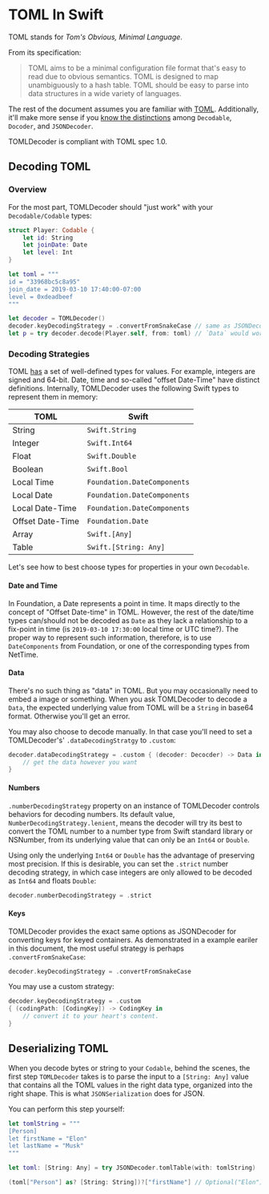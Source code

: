 # TOML In Swift

TOML stands for _Tom's Obvious, Minimal Language_.

From its specification:

> TOML aims to be a minimal configuration file format that's easy to read due to
> obvious semantics. TOML is designed to map unambiguously to a hash table. TOML
> should be easy to parse into data structures in a wide variety of languages.

The rest of the document assumes you are familiar with [TOML][0].
Additionally, it'll make more sense if you [know the distinctions][2] among
`Decodable`, `Docoder`, and `JSONDecoder`.

TOMLDecoder is compliant with TOML spec 1.0.

## Decoding TOML

### Overview

For the most part, TOMLDecoder should "just work" with your
`Decodable/Codable` types:

```swift
struct Player: Codable {
    let id: String
    let joinDate: Date
    let level: Int
}

let toml = """
id = "33968bc5c8a95"
join_date = 2019-03-10 17:40:00-07:00
level = 0xdeadbeef
"""

let decoder = TOMLDecoder()
decoder.keyDecodingStrategy = .convertFromSnakeCase // same as JSONDecoder
let p = try decoder.decode(Player.self, from: toml) // `Data` would work too
```

### Decoding Strategies

TOML [has][0] a set of well-defined types for values. For example, integers
are signed and 64-bit. Date, time and so-called "offset Date-Time" have distinct
definitions. Internally, TOMLDecoder uses the following Swift types to represent
them in memory:

| TOML             | Swift                       |
| -                | -                           |
| String           | `Swift.String`              |
| Integer          | `Swift.Int64`               |
| Float            | `Swift.Double`              |
| Boolean          | `Swift.Bool`                |
| Local Time       | `Foundation.DateComponents` |
| Local Date       | `Foundation.DateComponents` |
| Local Date-Time  | `Foundation.DateComponents` |
| Offset Date-Time | `Foundation.Date`           |
| Array            | `Swift.[Any]`               |
| Table            | `Swift.[String: Any]`       |

Let's see how to best choose types for properties in your own `Decodable`.

#### Date and Time

In Foundation, a Date represents a point in time. It maps directly to the
concept of "Offset Date-time" in TOML. However, the rest of the date/time types
can/should not be decoded as `Date` as they lack a relationship to a fix-point
in time (is `2019-03-10 17:30:00` local time or UTC time?). The proper way to
represent such information, therefore, is to use `DateComponents` from
Foundation, or one of the corresponding types from NetTime.

#### Data

There's no such thing as "data" in TOML. But you may occasionally need to embed
a image or something. When you ask TOMLDecoder to decode a `Data`, the expected
underlying value from TOML will be a `String` in base64 format.  Otherwise
you'll get an error.

You may also choose to decode manually. In that case you'll need to set
a TOMLDecoder's' `.dataDecodingStratgy` to `.custom`:

```swift
decoder.dataDecodingStrategy = .custom { (decoder: Decocder) -> Data in
    // get the data however you want
}
```

#### Numbers

`.numberDecodingStrategy` property on an instance of TOMLDecoder controls
behaviors for decoding numbers. Its default value,
`NumberDecodingStrategy.lenient`, means the decoder will try its best to convert
the TOML number to a number type from Swift standard library or NSNumber, from
its underlying value that can only be an `Int64` or `Double`.

Using only the underlying `Int64` or `Double` has the advantage of preserving
most precision. If this is desirable, you can set the `.strict` number decoding
strategy, in which case integers are only allowed to be decoded as `Int64` and
floats `Double`:

```swift
decoder.numberDecodingStrategy = .strict
```

#### Keys

TOMLDecoder provides the exact same options as JSONDecoder for converting keys
for keyed containers. As demonstrated in a example eariler in this document, the
most useful strategy is perhaps `.convertFromSnakeCase`:

```swift
decoder.keyDecodingStrategy = .convertFromSnakeCase
```

You may use a custom strategy:
```swift
decoder.keyDecodingStrategy = .custom
{ (codingPath: [CodingKey]) -> CodingKey in
    // convert it to your heart's content.
}
```

## Deserializing TOML

When you decode bytes or string to your `Codable`, behind the scenes,
the first step `TOMLDecoder` takes is to parse the input to a `[String: Any]`
value that contains all the TOML values in the right data type, organized into
the right shape. This is what `JSONSerialization` does for JSON.

You can perform this step yourself:

```swift
let tomlString = """
[Person]
let firstName = "Elon"
let lastName = "Musk"
"""

let toml: [String: Any] = try JSONDecoder.tomlTable(with: tomlString)

(toml["Person"] as? [String: String])?["firstName"] // Optional("Elon")
```

[0]: https://toml.io/
[2]: AboutJSONDecoder.md
